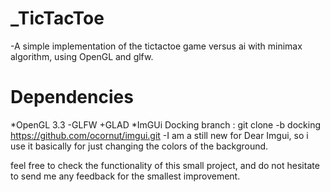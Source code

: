 # _TicTacToe
-A simple implementation of the tictactoe game versus ai with minimax algorithm, using OpenGL and glfw.
# Dependencies
  *OpenGL 3.3
  -GLFW
  +GLAD
  *ImGUi Docking branch : git clone -b docking https://github.com/ocornut/imgui.git
    -I am a still new for Dear Imgui, so i use it basically for just changing the colors of the background.

feel free to check the functionality of this small project, and do not hesitate to send me any feedback for the smallest improvement.
